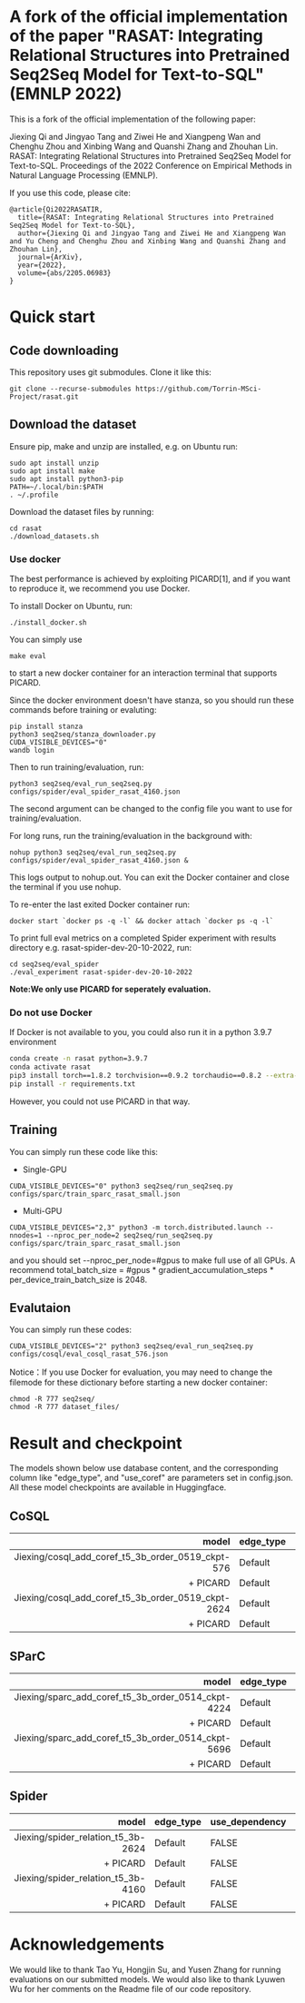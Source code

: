 # A fork of the official implementation of the paper "RASAT: Integrating Relational Structures into Pretrained Seq2Seq Model for Text-to-SQL"(EMNLP 2022)

This is a fork of the official implementation of the following paper:

Jiexing Qi and Jingyao Tang and Ziwei He and Xiangpeng Wan and Chenghu Zhou and Xinbing Wang and Quanshi Zhang and Zhouhan Lin. RASAT: Integrating Relational Structures into Pretrained Seq2Seq Model for Text-to-SQL. Proceedings of the 2022 Conference on Empirical Methods in Natural Language Processing (EMNLP).

If you use this code, please cite:

```
@article{Qi2022RASATIR,
  title={RASAT: Integrating Relational Structures into Pretrained Seq2Seq Model for Text-to-SQL},
  author={Jiexing Qi and Jingyao Tang and Ziwei He and Xiangpeng Wan and Yu Cheng and Chenghu Zhou and Xinbing Wang and Quanshi Zhang and Zhouhan Lin},
  journal={ArXiv},
  year={2022},
  volume={abs/2205.06983}
}
```


# Quick start

## Code downloading
This repository uses git submodules. Clone it like this:

```
git clone --recurse-submodules https://github.com/Torrin-MSci-Project/rasat.git
```
## Download the dataset

Ensure pip, make and unzip are installed, e.g. on Ubuntu run:
```
sudo apt install unzip
sudo apt install make
sudo apt install python3-pip
PATH=~/.local/bin:$PATH
. ~/.profile
```

Download the dataset files by running:
```
cd rasat
./download_datasets.sh
```

### Use docker
The best performance is achieved by exploiting PICARD[1], and if you want to reproduce it, we recommend you use Docker.

To install Docker on Ubuntu, run:
```
./install_docker.sh
```

You can simply use 
```
make eval
```
to start a new docker container for an interaction terminal that supports PICARD. 

Since the docker environment doesn't have stanza, so you should run these commands before training or evaluting:
```
pip install stanza
python3 seq2seq/stanza_downloader.py
CUDA_VISIBLE_DEVICES="0"
wandb login
```

Then to run training/evaluation, run:
```
python3 seq2seq/eval_run_seq2seq.py configs/spider/eval_spider_rasat_4160.json
```
The second argument can be changed to the config file you want to use for training/evaluation.

For long runs, run the training/evaluation in the background with:
```
nohup python3 seq2seq/eval_run_seq2seq.py configs/spider/eval_spider_rasat_4160.json &
```
This logs output to nohup.out. You can exit the Docker container and close the terminal if you use nohup.

To re-enter the last exited Docker container run:

```
docker start `docker ps -q -l` && docker attach `docker ps -q -l`
```

To print full eval metrics on a completed Spider experiment with results directory e.g. rasat-spider-dev-20-10-2022, run:
```
cd seq2seq/eval_spider
./eval_experiment rasat-spider-dev-20-10-2022
```

**Note:We only use PICARD for seperately evaluation.**

### Do not use Docker
If Docker is not available to you, you could also run it in a python 3.9.7 environment 

```bash
conda create -n rasat python=3.9.7
conda activate rasat
pip3 install torch==1.8.2 torchvision==0.9.2 torchaudio==0.8.2 --extra-index-url https://download.pytorch.org/whl/lts/1.8/cu111
pip install -r requirements.txt
```

However, you could not use PICARD in that way.




## Training

You can simply run these code like this:

- Single-GPU
```
CUDA_VISIBLE_DEVICES="0" python3 seq2seq/run_seq2seq.py configs/sparc/train_sparc_rasat_small.json
```

- Multi-GPU 
```
CUDA_VISIBLE_DEVICES="2,3" python3 -m torch.distributed.launch --nnodes=1 --nproc_per_node=2 seq2seq/run_seq2seq.py configs/sparc/train_sparc_rasat_small.json
```

and you should set --nproc_per_node=#gpus to make full use of all GPUs. A recommend total_batch_size = #gpus * gradient_accumulation_steps * per_device_train_batch_size is 2048.


## Evalutaion

You can simply run these codes:

```
CUDA_VISIBLE_DEVICES="2" python3 seq2seq/eval_run_seq2seq.py configs/cosql/eval_cosql_rasat_576.json
```

Notice：If you use Docker for evaluation, you may need to change the filemode for these dictionary before starting a new docker container:

```
chmod -R 777 seq2seq/
chmod -R 777 dataset_files/
```


# Result and checkpoint

The models shown below use database content, and the corresponding column like "edge_type", and "use_coref" are parameters set in config.json. All these model checkpoints are available in Huggingface. 

## CoSQL
| model                                              | edge_type | use_dependency | use_coref | QEM/IEM(Dev) | QEX/IEX(Dev) | QEM/IEM(Test) | QEX/IEX(Test) |
|---------------------------------------------------:|-----------|----------------|-----------|--------------|--------------|---------------|---------------|
| Jiexing/cosql_add_coref_t5_3b_order_0519_ckpt-576  | Default   | FALSE          | TRUE      | 56.1/25.9    | 63.2/34.1    | -             | -             |
| + PICARD                                           | Default   | FALSE          | TRUE      | 58.6/27.0    | 67.0/39.6    | 53.6/24.1     | 64.9/34.3     |
| Jiexing/cosql_add_coref_t5_3b_order_0519_ckpt-2624 | Default   | FALSE          | TRUE      | 56.4/25.6    | 63.1/34.8    | -             | -             |
| + PICARD                                           | Default   | FALSE          | TRUE      | 57.9/26.3    | 66.1/38.6    | **55.7/26.5**     | **66.3/37.4**     |




## SParC
| model                                              | edge_type | use_dependency | use_coref | QEM/IEM(Dev) | QEX/IEX(Dev) | QEM/IEM(Test) | QEX/IEX(Test) |
|---------------------------------------------------:|-----------|----------------|-----------|--------------|--------------|---------------|---------------|
| Jiexing/sparc_add_coref_t5_3b_order_0514_ckpt-4224 | Default   | FALSE          | TRUE      | 65.0/45.5    | 72.4/53.1    | -             | -             |
| + PICARD                                           | Default   | FALSE          | TRUE      | 67.5/46.9    | 73.2/53.8    | 67.7/44.9     | 74.0/52.6     |
| Jiexing/sparc_add_coref_t5_3b_order_0514_ckpt-5696 | Default   | FALSE          | TRUE      | 63.7/47.4    | 68.1/50.2    | -             | -             |
| + PICARD                                           | Default   | FALSE          | TRUE      | 67.1/49.3    | 72.5/53.6    | 67.3/45.2     | 73.6/52.6     |



## Spider

| model                              | edge_type | use_dependency | use_coref | EM(Dev) | EX(Dev) | EM(Test) | EX(Test) |
|-----------------------------------:|-----------|----------------|-----------|---------|---------|----------|----------|
| Jiexing/spider_relation_t5_3b-2624 | Default   | FALSE          | FALSE     | 72      | 76.6    | -        | -        |
|                           + PICARD | Default   | FALSE          | FALSE     | 74.7    | **80.5**    | 70.6     | **75.5**     |
| Jiexing/spider_relation_t5_3b-4160 | Default   | FALSE          | FALSE     | 72.6    | 76.6    | -        | -        |
|                           + PICARD | Default   | FALSE          | FALSE     | **75.3**    | 78.3    | **70.9**     | 74.5     |


# Acknowledgements
We would like to thank Tao Yu, Hongjin Su, and Yusen Zhang for running evaluations on our submitted models. We would also like to thank Lyuwen Wu for her comments on the Readme file of our code repository.
